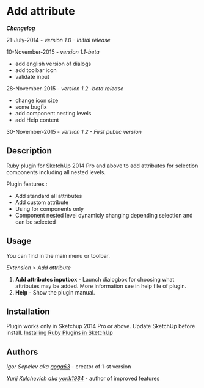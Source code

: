 Add attribute
====================

**_Changelog_**

21-July-2014     - *version 1.0 - Initial release*

10-November-2015 - *version 1.1-beta*
 - add english version of dialogs
 - add toolbar icon
 - validate input

28-November-2015 - *version 1.2 -beta release*
 - change icon size
 - some bugfix
 - add component nesting levels
 - add Help content

30-November-2015 - *version 1.2 - First public version*

Description
-----------
Ruby plugin for SketchUp 2014 Pro and above to add attributes for selection components including all nested levels.

Plugin features :

* Add standard all attributes
* Add custom attribute
* Using for components only
* Component nested level dynamicly changing depending selection and can be selected

Usage
-------
You can find in the main menu or toolbar.

*Extension \> Add attribute*

1. **Add attributes inputbox** - Launch dialogbox for choosing what attributes may be added. More information see in help file of plugin.
2. **Help** - Show the plugin manual.

##### 

Installation
-----------
Plugin works only in Sketchup 2014 Pro or above. Update SketchUp before install.
[Installing Ruby Plugins in SketchUp](http://help.sketchup.com/en/article/38583)

Authors
-----------
*Igor Sepelev aka [goga63](https://www.youtube.com/channel/UCYHOlAYFzT2R55uH7KDFIaQ/about)* - creator of 1-st version

*Yurij Kulchevich aka [yorik1984](https://www.youtube.com/channel/UCwqnESLXeCXkN8KEoIkMoyA/about)* - author of improved features